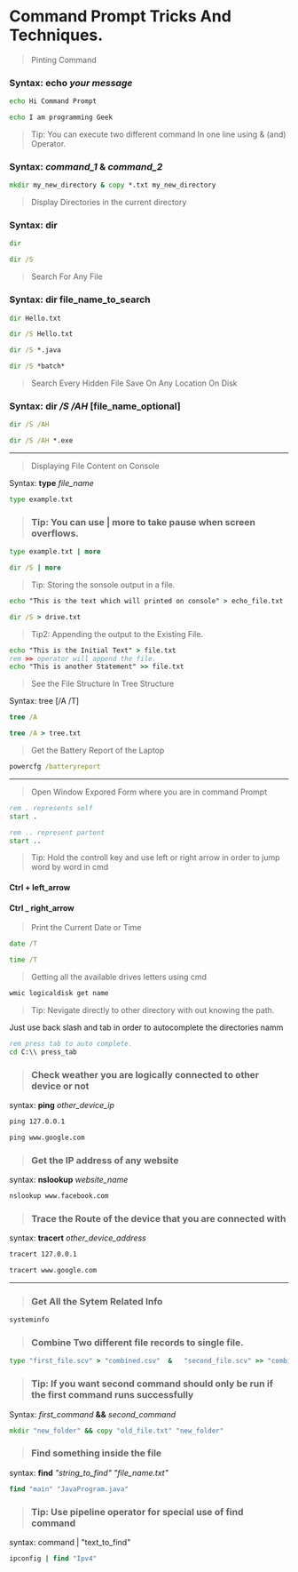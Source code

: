 # Command Prompt Tricks And Techniques.

> Pinting Command

### Syntax: __echo__ _your message_

```bat
echo Hi Command Prompt

echo I am programming Geek
```

> Tip: You can execute two different command In one line using & (and) Operator.


### Syntax: _command_1_ __&__ _command_2_

```bat
mkdir my_new_directory & copy *.txt my_new_directory
```

> Display Directories in the current directory

### Syntax: __dir__ 
```bat
dir     

dir /S
```

> Search For Any File

### Syntax: dir file_name_to_search

```bat
dir Hello.txt

dir /S Hello.txt

dir /S *.java

dir /S *batch*
```

> Search Every Hidden File Save On Any Location On Disk

### Syntax: __dir__ __*/S*__ __*/AH*__ [file_name_optional]

```bat
dir /S /AH

dir /S /AH *.exe
```

---

> Displaying File Content on Console

Syntax: __type__ _file_name_

```bat
type example.txt
```

> ### Tip: You can use __| more__ to take pause when screen overflows. 

```bat
type example.txt | more

dir /S | more
```

> Tip: Storing the sonsole output in a file.

```bat
echo "This is the text which will printed on console" > echo_file.txt

dir /S > drive.txt
```

> Tip2: Appending the output to the Existing File.
```bat
echo "This is the Initial Text" > file.txt
rem >> operator will append the file.
echo "This is another Statement" >> file.txt
```

> See the File Structure In Tree Structure

Syntax: tree [/A /T]
```bat
tree /A

tree /A > tree.txt
```

> Get the Battery Report of the Laptop

```bat
powercfg /batteryreport
```

---


> Open Window Expored Form where you are in command Prompt

```bat
rem . represents self
start .

rem .. represent partent
start ..
```

> Tip: Hold the controll key and use left or right arrow in order to jump word by word in cmd

#### Ctrl + left_arrow

#### Ctrl _ right_arrow


> Print the Current Date or Time

```cmd
date /T

time /T
```

> Getting all the available drives letters using cmd

```cmd
wmic logicaldisk get name
```

> Tip: Nevigate directly to other directory with out knowing the path.

Just use back slash and tab in order to autocomplete the directories namm

```bat
rem press tab to auto complete.
cd C:\\ press_tab
```


> ### Check weather you are logically connected to other device or not

syntax: __ping__ _other_device_ip_

```bat
ping 127.0.0.1

ping www.google.com
```

> ### Get the IP address of any website

syntax: __nslookup__ _website_name_

```bat
nslookup www.facebook.com
```

> ### Trace the Route of the device that you are connected with

syntax: __tracert__ _other_device_address_

```bat
tracert 127.0.0.1

tracert www.google.com
```

---


> ### Get All the Sytem Related Info

```bat
systeminfo
```


> ### Combine Two different file records to single file.

```bat
type "first_file.scv" > "combined.csv"  &   "second_file.scv" >> "combined.csv"
```


> ### Tip: If you want second command should only be run if the first command runs successfully

Syntax: _first_command_ __&&__ _second_command_

```bat
mkdir "new_folder" && copy "old_file.txt" "new_folder"
```

> ### Find something inside the file

syntax: __find__ _"string_to_find"_ _"file_name.txt"_

```bat
find "main" "JavaProgram.java"
```


> ### Tip: Use pipeline operator for special use of find command

syntax: command | "text_to_find"

```bat
ipconfig | find "Ipv4"
```
